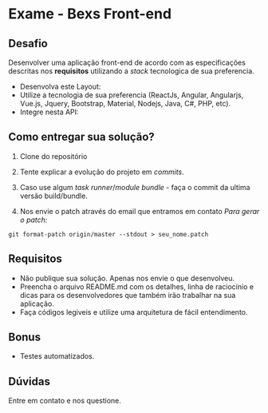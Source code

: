 # Exame - Bexs Front-end

## Desafio

Desenvolver uma aplicação front-end de acordo com as especificações descritas nos **requisitos** utilizando a *stack* tecnologica de sua preferencia.
* Desenvolva este Layout:
* Utilize a tecnologia de sua preferencia (ReactJs, Angular, Angularjs, Vue.js, Jquery, Bootstrap, Material, Nodejs, Java, C#, PHP, etc).
* Integre nesta API:

## Como entregar sua solução?

1) Clone do repositório

2) Tente explicar a evolução do projeto em *commits*.

3) Caso use algum *task runner*/*module bundle* - faça o commit da ultima versão build/bundle.

4) Nos envie o patch através do email que entramos em contato
*Para gerar o patch:*
```
git format-patch origin/master --stdout > seu_nome.patch
```
## Requisitos

* Não publique sua solução. Apenas nos envie o que desenvolveu.
* Preencha o arquivo README.md com os detalhes, linha de raciocínio e dicas para os desenvolvedores que também irão trabalhar na sua aplicação.
* Faça códigos legiveis e utilize uma arquitetura de fácil entendimento. 

## Bonus

* Testes automatizados.

## Dúvidas

Entre em contato e nos questione.